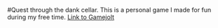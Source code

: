 #Quest through the dank cellar.
This is a personal game I made for fun during my free time.
[Link to Gamejolt](https://gamejolt.com/games/PD/532556)
